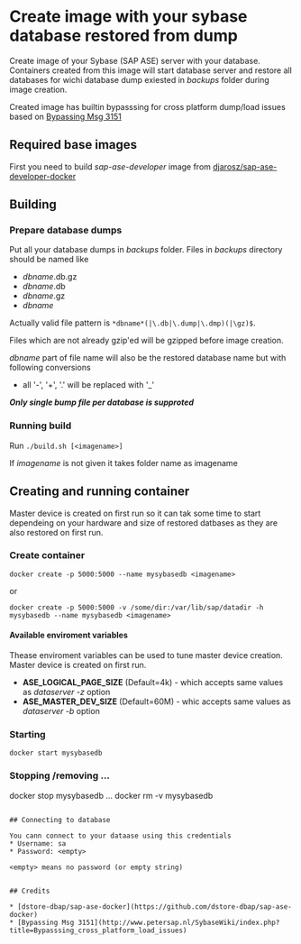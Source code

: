 # Create image with your sybase database restored from dump

Create image of your Sybase (SAP ASE) server with your database.
Containers created from this image will start database server and restore 
all databases for wichi database dump exiested in *backups* folder during image creation.

Created image has builtin bypasssing for cross platform dump/load issues
based on [Bypassing Msg 3151](http://www.petersap.nl/SybaseWiki/index.php?title=Bypasssing_cross_platform_load_issues)

## Required base images

First you need to build *sap-ase-developer* image from [djarosz/sap-ase-developer-docker](https://github.com/djarosz/sap-ase-developer-docker)

## Building

### Prepare database dumps

Put all your database dumps in *backups* folder. Files in *backups* directory should be named like

* *dbname*.db.gz 
* *dbname*.db
* *dbname*.gz 
* *dbname*

Actually valid file pattern is `*dbname*(|\.db|\.dump|\.dmp)(|\gz)$`.

Files which are not already gzip'ed will be gzipped before image creation.

*dbname* part of file name will also be the restored database name but with following conversions

* all '-', '+', '.' will be replaced with '_'

***Only single bump file per database is supproted***

### Running build

Run `./build.sh [<imagename>]`

If *imagename* is not given it takes folder name as imagename


## Creating and running container

Master device is created on first run so it can tak some time to start dependeing on your hardware
and size of restored datbases as they are also restored on first run.

### Create container

```
docker create -p 5000:5000 --name mysybasedb <imagename>
```

or

```
docker create -p 5000:5000 -v /some/dir:/var/lib/sap/datadir -h mysybasedb --name mysybasedb <imagename>
```

#### Available enviroment variables

Thease enviroment variables can be used to tune master device creation. 
Master device is created on first run.

* **ASE_LOGICAL_PAGE_SIZE** (Default=4k) - which accepts same values as *dataserver -z* option
* **ASE_MASTER_DEV_SIZE** (Default=60M) - whic accepts same values as *dataserver -b* option

### Starting



```
docker start mysybasedb
```

### Stopping /removing ...
docker stop mysybasedb
...
docker rm -v mysybasedb
```

## Connecting to database

You cann connect to your dataase using this credentials
* Username: sa
* Password: <empty>

<empty> means no password (or empty string)


## Credits

* [dstore-dbap/sap-ase-docker](https://github.com/dstore-dbap/sap-ase-docker)
* [Bypassing Msg 3151](http://www.petersap.nl/SybaseWiki/index.php?title=Bypasssing_cross_platform_load_issues)

